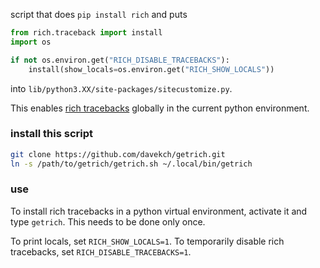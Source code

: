 script that does `pip install rich` and puts

```python
from rich.traceback import install
import os

if not os.environ.get("RICH_DISABLE_TRACEBACKS"):
    install(show_locals=os.environ.get("RICH_SHOW_LOCALS"))
```

into `lib/python3.XX/site-packages/sitecustomize.py`.

This enables [rich tracebacks](https://rich.readthedocs.io/en/stable/traceback.html#traceback-handler) globally in the current python environment.

### install this script

```bash
git clone https://github.com/davekch/getrich.git
ln -s /path/to/getrich/getrich.sh ~/.local/bin/getrich
```

### use

To install rich tracebacks in a python virtual environment, activate it and type `getrich`.
This needs to be done only once.

To print locals, set `RICH_SHOW_LOCALS=1`.
To temporarily disable rich tracebacks, set `RICH_DISABLE_TRACEBACKS=1`.


